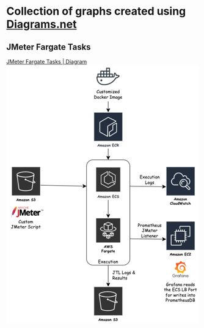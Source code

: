 # Collection of graphs created using [Diagrams.net](https://app.diagrams.net/)

## JMeter Fargate Tasks
[JMeter Fargate Tasks | Diagram](https://github.com/reubenrajan/diagrams/blob/main/JMeter_FargateLoadTest.drawio)</br>
![JMeter Fargate Tasks | Image](https://raw.githubusercontent.com/reubenrajan/diagrams/main/JMeter_FargateLoadTest.drawio.png)
